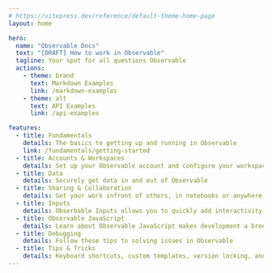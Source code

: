 ```yaml
---
# https://vitepress.dev/reference/default-theme-home-page
layout: home

hero:
  name: "Observable Docs"
  text: "[DRAFT] How to work in Observable"
  tagline: Your spot for all questions Observable
  actions:
    - theme: brand
      text: Markdown Examples
      link: /markdown-examples
    - theme: alt
      text: API Examples
      link: /api-examples

features:
  - title: Fundamentals
    details: The basics to getting up and running in Observable
    link: /fundamentals/getting-started
  - title: Accounts & Workspaces
    details: Set up your Observable account and configure your workspace
  - title: Data
    details: Securely get data in and out of Observable
  - title: Sharing & Collaboration
    details: Get your work infront of others, in notebooks or anywhere on the web
  - title: Inputs
    details: Obserbable Inputs allows you to quickly add interactivity to your analysis
  - title: Observable JavaScript
    details: Learn about Observable JavaScript makes development a breeze
  - title: Debugging
    details: Follow these tips to solving issues in Observable
  - title: Tips & Tricks
    details: Keyboard shortcuts, custom templates, version locking, and more!
---
```


